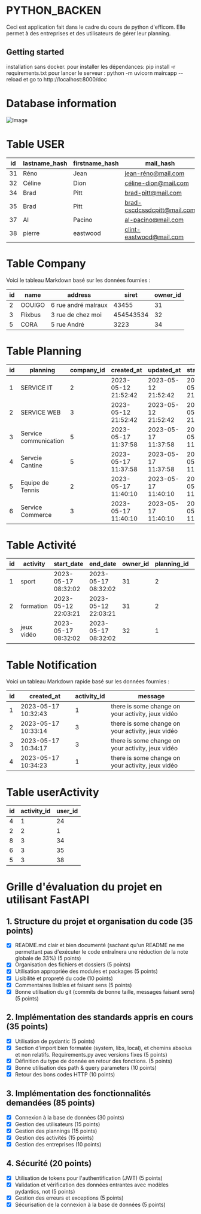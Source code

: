 # PYTHON_BACKEN
Ceci est application fait dans le cadre du cours de python d'efficom. Elle permet à des entreprises et des utilisateurs de gérer leur planning. 

## Getting started
installation sans docker.
pour installer les dépendances: pip install -r requirements.txt
pour lancer le serveur : python -m uvicorn main:app --reload
et go to http://localhost:8000/doc 

# Database information
![Image](https://i.imgur.com/KP34FGN.png)

# Table USER

| id | lastname_hash | firstname_hash | mail_hash                | company_id | role       | password_hash  |
|----|---------------|----------------|--------------------------|------------|------------|-----------|
| 31 | Réno          | Jean           | jean-réno@mail.com       | 2          | MAINTAINER | password  |
| 32 | Céline        | Dion           | céline-dion@mail.com     | 3          | MAINTAINER | password  |
| 34 | Brad          | Pitt           | brad-pitt@mail.com       | 5          | ADMIN      | password  |
| 35 | Brad          | Pitt           | brad-cscdcssdcpitt@mail.com | 3        | ADMIN      | password  |
| 37 | Al            | Pacino         | al-pacino@mail.com       | 2          | USER       | password  |
| 38 | pierre        | eastwood       | clint-eastwood@mail.com  | 3          | USER       | password3  |

# Table Company

Voici le tableau Markdown basé sur les données fournies :

| id | name    | address              | siret     | owner_id |
|----|---------|----------------------|-----------|----------|
| 2  | OOUIGO  | 6 rue andré malraux  | 43455     | 31       |
| 3  | Flixbus | 3 rue de chez moi    | 454543534 | 32       |
| 5  | CORA    | 5 rue André          | 3223      | 34       |

# Table Planning

| id | planning              | company_id | created_at           | updated_at           | start_date            | end_date              |
|----|-----------------------|------------|----------------------|----------------------|-----------------------|-----------------------|
| 1  | SERVICE IT            | 2          | 2023-05-12 21:52:42  | 2023-05-12 21:52:42  | 2023-05-12 21:52:42   | 2023-05-12 21:52:42   |
| 2  | SERVICE WEB           | 3          | 2023-05-12 21:52:42  | 2023-05-12 21:52:42  | 2023-05-12 21:52:42   | 2023-05-12 21:52:42   |
| 3  | Service communication | 5          | 2023-05-17 11:37:58  | 2023-05-17 11:37:58  | 2023-05-17 11:37:58   | 2023-05-17 11:37:58   |
| 4  | Servcie Cantine       | 5          | 2023-05-17 11:37:58  | 2023-05-17 11:37:58  | 2023-05-17 11:37:58   | 2023-05-17 11:37:58   |
| 5  | Equipe de Tennis      | 2          | 2023-05-17 11:40:10  | 2023-05-17 11:40:10  | 2023-05-17 11:40:10   | 2023-05-17 11:40:10   |
| 6  | Service Commerce      | 3          | 2023-05-17 11:40:10  | 2023-05-17 11:40:10  | 2023-05-17 11:40:10   | 2023-05-17 11:40:10   |

# Table Activité

| id | activity   | start_date         | end_date           | owner_id | planning_id | created_at       |
|----|------------|--------------------|--------------------|----------|-------------|------------------|
| 1  | sport      | 2023-05-17 08:32:02 | 2023-05-17 08:32:02 | 31       | 2           | 2023-05-12 22:03:21 |
| 2  | formation  | 2023-05-12 22:03:21 | 2023-05-12 22:03:21 | 31       | 2           | 2023-05-12 22:03:21 |
| 3  | jeux vidéo | 2023-05-17 08:32:02 | 2023-05-17 08:32:02 | 32       | 1           | 2023-05-12 22:03:21 |

# Table Notification

Voici un tableau Markdown rapide basé sur les données fournies :

| id | created_at         | activity_id | message                                |
|----|--------------------|-------------|----------------------------------------|
| 1  | 2023-05-17 10:32:43 | 1           | there is some change on your activity, jeux vidéo |
| 2  | 2023-05-17 10:33:14 | 3           | there is some change on your activity, jeux vidéo |
| 3  | 2023-05-17 10:34:17 | 3           | there is some change on your activity, jeux vidéo |
| 4  | 2023-05-17 10:34:23 | 1           | there is some change on your activity, jeux vidéo |

# Table userActivity

| id | activity_id | user_id |
|----|-------------|---------|
| 4  | 1           | 24      |
| 2  | 2           | 1       |
| 8  | 3           | 34      |
| 6  | 3           | 35      |
| 5  | 3           | 38      |

# Grille d'évaluation du projet en utilisant FastAPI

## 1. Structure du projet et organisation du code (35 points)
   - [x] README.md clair et bien documenté (sachant qu'un README ne me permettant pas d'exécuter le code entraînera une réduction de la note globale de 33%) (5 points)
   - [x] Organisation des fichiers et dossiers (5 points)
   - [x] Utilisation appropriée des modules et packages (5 points)
   - [x] Lisibilité et propreté du code (10 points)
   - [x] Commentaires lisibles et faisant sens (5 points)
   - [x] Bonne utilisation du git (commits de bonne taille, messages faisant sens) (5 points)

## 2. Implémentation des standards appris en cours (35 points)
   - [x] Utilisation de pydantic (5 points)
   - [x] Section d'import bien formatée (system, libs, local), et chemins absolus et non relatifs. Requirements.py avec versions fixes (5 points)
   - [x] Définition du type de donnée en retour des fonctions. (5 points)
   - [x] Bonne utilisation des path & query parameters (10 points)
   - [x] Retour des bons codes HTTP (10 points)

## 3. Implémentation des fonctionnalités demandées (85 points)
   - [x] Connexion à la base de données (30 points)
   - [x] Gestion des utilisateurs (15 points)
   - [x] Gestion des plannings (15 points)
   - [x] Gestion des activités (15 points)
   - [x] Gestion des entreprises (10 points)

## 4. Sécurité (20 points)
   - [x] Utilisation de tokens pour l'authentification (JWT) (5 points)
   - [x] Validation et vérification des données entrantes avec modèles pydantics, not (5 points)
   - [x] Gestion des erreurs et exceptions (5 points)
   - [x] Sécurisation de la connexion à la base de données (5 points)
